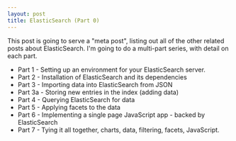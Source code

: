 ```yaml
---
layout: post
title: ElasticSearch (Part 0)
---
```

This post is going to serve a "meta post", listing out all of the other related posts about ElasticSearch. I'm going to do a multi-part series, with detail on each part.

* Part 1 - Setting up an environment for your ElasticSearch server.
* Part 2 - Installation of ElasticSearch and its dependencies
* Part 3 - Importing data into ElasticSearch from JSON
* Part 3a - Storing new entries in the index (adding data)
* Part 4 - Querying ElasticSearch for data
* Part 5 - Applying facets to the data
* Part 6 - Implementing a single page JavaScript app - backed by ElasticSearch
* Part 7 - Tying it all together, charts, data, filtering, facets, JavaScript.
